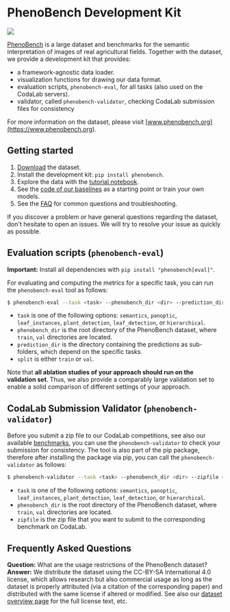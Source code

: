 # PhenoBench Development Kit

![](https://www.phenobench.org/imgs/devkit_teaser.jpg)

[PhenoBench](https://www.phenobench.org) is a large dataset and benchmarks for the semantic interpretation of images of real agricultural fields. Together with the dataset, we provide a development kit that provides:

- a framework-agnostic data loader.
- visualization functions for drawing our data format.
- evaluation scripts, `phenobench-eval`, for all tasks (also used on the CodaLab servers).
- validator, called `phenobench-validator`, checking CodaLab submission files for consistency

For more information on the dataset, please visit [www.phenobench.org](https://www.phenobench.org).

## Getting started

1. [Download](https://www.phenobench.org/dataset.html) the dataset.
2. Install the development kit: `pip install phenobench`.
3. Explore the data with the [tutorial notebook](phenobench_tutorial.ipynb).
4. See the [code of our baselines](https://github.com/phenobench-baselines) as a starting point or train your own models.
5. See the [FAQ](#frequently-asked-questions) for common questions and troubleshooting.

If you discover a problem or have general questions regarding the dataset, don't hesitate to open an issues. We will try to resolve your issue as quickly as possible.

## Evaluation scripts (`phenobench-eval`)

**Important:** Install all dependencies with `pip install "phenobench[eval]"`.

For evaluating and computing the metrics for a specific task, you can run the `phenobench-eval` tool as follows:

```bash
$ phenobench-eval --task <task> --phenobench_dir <dir> --prediction_dir <dir> --split <split>
```
 - `task` is one of the following options: `semantics`, `panoptic`, `leaf_instances`, `plant_detection`, `leaf_detection`, or `hierarchical`.
 - `phenobench_dir` is the root directory of the PhenoBench dataset, where `train`, `val` directories are located.
 - `prediction_dir` is the directory containing the predictions as sub-folders, which depend on the specific tasks.
 - `split` is either `train` or `val`.

Note that **all ablation studies of your approach should run on the validation set**. Thus, we also provide a comparably large validation set to enable a solid comparison of different settings of your approach.

## CodaLab Submission Validator (`phenobench-validator`)

Before you submit a zip file to our CodaLab competitions, see also our available [benchmarks](https://www.phenobench.org/benchmarks.html), you can use the `phenobench-validator` to check your submission for consistency. The tool is also part of the pip package, therefore after installing the package via pip, you can call the `phenobench-validator` as follows:

```bash 
$ phenobench-validator --task <task> --phenobench_dir <dir> --zipfile <zipfile>
```
- `task` is one of the following options: `semantics`, `panoptic`, `leaf_instances`, `plant_detection`, `leaf_detection`, or `hierarchical`.
- `phenobench_dir` is the root directory of the PhenoBench dataset, where `train`, `val` directories are located.
- `zipfile` is the zip file that you want to submit to the corresponding benchmark on CodaLab.

## Frequently Asked Questions

**Question:**  What are the usage restrictions of the PhenoBench dataset?  
**Answer:** We distribute the dataset using the CC-BY-SA International 4.0 license, which allows research but also commercial usage as long as the dataset is properly attributed (via a citation of the corresponding paper) and distributed with the same license if altered or modified. See also our [dataset overview page](https://www.phenobench.org/dataset.html) for the full license text, etc.



